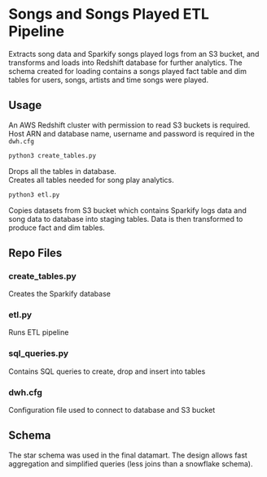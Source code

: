 # Songs and Songs Played ETL Pipeline
Extracts song data and Sparkify songs played logs from an S3 bucket, and transforms and loads into Redshift database for further analytics.
The schema created for loading contains a songs played fact table and dim tables for users, songs, artists and time songs were played.

## Usage
An AWS Redshift cluster with permission to read S3 buckets is required. Host ARN and database name, username and password is required in the `dwh.cfg`  

```python
python3 create_tables.py
```
Drops all the tables in database.  
Creates all tables needed for song play analytics.

```python
python3 etl.py
```
Copies datasets from S3 bucket which contains Sparkify logs data and song data to database into staging tables.
Data is then transformed to produce fact and dim tables.

## Repo Files

### create_tables.py
Creates the Sparkify database

### etl.py
Runs ETL pipeline

### sql_queries.py
Contains SQL queries to create, drop and insert into tables

### dwh.cfg
Configuration file used to connect to database and S3 bucket 

## Schema
The star schema was used in the final datamart. The design allows fast aggregation and simplified queries (less joins than a snowflake schema). 
